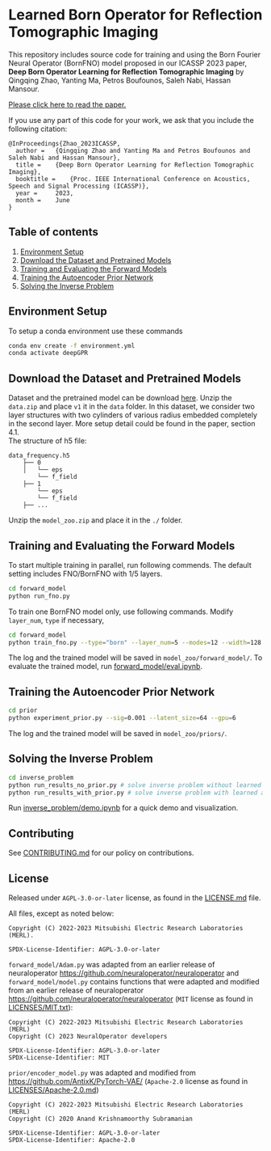 <!--
Copyright (C) 2022-2023 Mitsubishi Electric Research Laboratories (MERL)

SPDX-License-Identifier: AGPL-3.0-or-later
-->
# Learned Born Operator for Reflection Tomographic Imaging

This repository includes source code for training and using the Born Fourier Neural Operator (BornFNO) model proposed in our ICASSP 2023 paper,
**Deep Born Operator Learning for Reflection Tomographic Imaging**
by Qingqing Zhao, Yanting Ma, Petros Boufounos, Saleh Nabi, Hassan Mansour.

[Please click here to read the paper.](https://www.merl.com/publications/TR2023-029)

If you use any part of this code for your work, we ask that you include the following citation:

    @InProceedings{Zhao_2023ICASSP,
      author =	 {Qingqing Zhao and Yanting Ma and Petros Boufounos and Saleh Nabi and Hassan Mansour},
      title =	 {Deep Born Operator Learning for Reflection Tomographic Imaging},
      booktitle =	 {Proc. IEEE International Conference on Acoustics, Speech and Signal Processing (ICASSP)},
      year =	 2023,
      month =	 June
    }


## Table of contents

1. [Environment Setup](#environment-setup)
2. [Download the Dataset and Pretrained Models](#download-the-dataset-and-pretrained-models)
3. [Training and Evaluating the Forward Models](#training-and-evaluating-the-forward-models)
4. [Training the Autoencoder Prior Network](#training-the-autoencoder-prior-network)
5. [Solving the Inverse Problem](#solving-the-inverse-problem)


## Environment Setup

To setup a conda environment use these commands

```bash
conda env create -f environment.yml
conda activate deepGPR
```

## Download the Dataset and Pretrained Models
Dataset and the pretrained model can be download [here](https://zenodo.org/record/8145084). Unzip the `data.zip` and place `v1` it in the `data` folder. In this dataset, we consider two layer structures with two cylinders of various radius embedded completely in the second layer. More setup detail could be found in the paper, section 4.1.<br>
The structure of h5 file:


    data_frequency.h5
        ├── 0
        │   └── eps
            └── f_field
        ├── 1
            └── eps
            └── f_field
        ├── ...

Unzip the `model_zoo.zip` and place it in the `./` folder.

## Training and Evaluating the Forward Models
To start multiple training in parallel, run following commends. The default setting includes FNO/BornFNO with 1/5 layers.
 ```bash
cd forward_model
python run_fno.py
```
To train one BornFNO model only, use following commands. Modify `layer_num`, `type` if necessary,
```bash
cd forward_model
python train_fno.py --type="born" --layer_num=5 --modes=12 --width=128 --lr=1e-3 --batch_size=64 --dataset=v1 --add_noise=0 --step_size=700
```
The log and the trained model will be saved in `model_zoo/forward_model/`.
To evaluate the trained model, run [forward_model/eval.ipynb](https://github.com/merl-oss-private/DeepBornFNO_private/blob/main/forward_model/eval.ipynb).
## Training the Autoencoder Prior Network
```bash
cd prior
python experiment_prior.py --sig=0.001 --latent_size=64 --gpu=6
```
The log and the trained model will be saved in `model_zoo/priors/`.

## Solving the Inverse Problem
```bash
cd inverse_problem
python run_results_no_prior.py # solve inverse problem without learned autoencoder prior
python run_results_with_prior.py # solve inverse problem with learned autoencoder prior
```
Run [inverse_problem/demo.ipynb](https://github.com/merl-oss-private/DeepBornFNO_private/blob/main/inverse_problem/demo.ipynb) for a quick demo and visualization.

## Contributing

See [CONTRIBUTING.md](CONTRIBUTING.md) for our policy on contributions.

## License

Released under `AGPL-3.0-or-later` license, as found in the [LICENSE.md](LICENSE.md) file.

All files, except as noted below:

```
Copyright (C) 2022-2023 Mitsubishi Electric Research Laboratories (MERL).

SPDX-License-Identifier: AGPL-3.0-or-later
```

`forward_model/Adam.py` was adapted from an earlier release of neuraloperator https://github.com/neuraloperator/neuraloperator and `forward_model/model.py` contains functions that were adapted and modified from an earlier release of neuraloperator https://github.com/neuraloperator/neuraloperator (`MIT` license as found in [LICENSES/MIT.txt](LICENSES/MIT.txt)):

```
Copyright (C) 2022-2023 Mitsubishi Electric Research Laboratories (MERL)
Copyright (C) 2023 NeuralOperator developers

SPDX-License-Identifier: AGPL-3.0-or-later
SPDX-License-Identifier: MIT
```

`prior/encoder_model.py` was adapted and modified from https://github.com/AntixK/PyTorch-VAE/ (`Apache-2.0` license as found in [LICENSES/Apache-2.0.md](LICENSES/Apache-2.0.md))

```
Copyright (C) 2022-2023 Mitsubishi Electric Research Laboratories (MERL)
Copyright (C) 2020 Anand Krishnamoorthy Subramanian

SPDX-License-Identifier: AGPL-3.0-or-later
SPDX-License-Identifier: Apache-2.0
```
